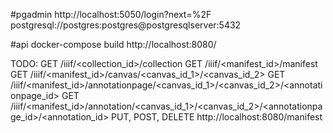 
#pgadmin
http://localhost:5050/login?next=%2F
postgresql://postgres:postgres@postgresqlserver:5432

#api
docker-compose build
http://localhost:8080/

TODO:
GET /iiif/<collection_id>/collection
GET /iiif/<manifest_id>/manifest
GET /iiif/<manifest_id>/canvas/<canvas_id_1>/<canvas_id_2>
GET /iiif/<manifest_id>/annotationpage/<canvas_id_1>/<canvas_id_2>/<annotationpage_id>
GET /iiif/<manifest_id>/annotation/<canvas_id_1>/<canvas_id_2>/<annotationpage_id>/<annotation_id>
PUT, POST, DELETE http://localhost:8080/manifest
